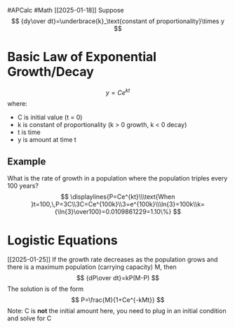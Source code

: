 #APCalc 
#Math 
[[2025-01-18]]
Suppose$$
{dy\over dt}=\underbrace{k}_\text{constant of proportionality}\times y
$$
# Basic Law of Exponential Growth/Decay
$$
y=Ce^{kt}
$$
where:
- C is initial value (t = 0)
- k is constant of proportionality (k > 0 growth, k < 0 decay)
- t is time
- y is amount at time t
## Example
What is the rate of growth in a population where the population triples every 100 years?$$
\displaylines{P=Ce^{kt}\\\text{When }t=100,\,P=3C\\3C=Ce^{100k}\\3=e^{100k}\\\ln{3}=100k\\k={\ln{3}\over100}=0.0109861229=1.10\%}
$$
# Logistic Equations
[[2025-01-25]]
If the growth rate decreases as the population grows and there is a maximum population (carrying capacity) M, then$$
{dP\over dt}=kP(M-P)
$$The solution is of the form$$
P=\frac{M}{1+Ce^{-kMt}}
$$Note: C is **not** the initial amount here, you need to plug in an initial condition and solve for C